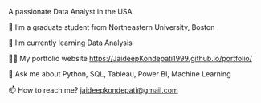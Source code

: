 A passionate Data Analyst in the USA

🔭 I’m a graduate student from Northeastern University, Boston

🌱 I’m currently learning Data Analysis

👨‍💻 My portfolio website https://JaideepKondepati1999.github.io/portfolio/

💬 Ask me about Python, SQL, Tableau, Power BI, Machine Learning

📫 How to reach me? jaideepkondepati@gmail.com

